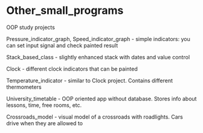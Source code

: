 # Other_small_programs
OOP study projects

Pressure_indicator_graph, Speed_indicator_graph - simple indicators:
you can set input signal and check painted result

Stack_based_class - slightly enhanced stack with dates and value control

Clock - different clock indicators that can be painted

Temperature_indicator - similar to Clock project. Contains different thermometers

University_timetable - OOP oriented app without database. Stores info about lessons, time, free rooms, etc.

Crossroads_model - visual model of a crossroads with roadlights.
Cars drive when they are allowed to
